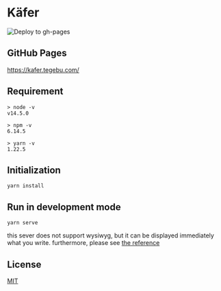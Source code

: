 # Käfer

![Deploy to gh-pages](https://github.com/tegebu/kafer/workflows/Deploy%20to%20gh-pages/badge.svg)

## GitHub Pages

<https://kafer.tegebu.com/>

## Requirement

```
> node -v       
v14.5.0

> npm -v        
6.14.5

> yarn -v     
1.22.5
```

## Initialization

```
yarn install
```

## Run in development mode

```
yarn serve
``` 

this sever does not support wysiwyg, but it can be displayed immediately what you write.
furthermore, please see [the reference](https://honkit.netlify.app) 

## License

[MIT](LICENSE)
